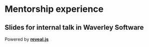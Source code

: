 # Mentorship experience

## Slides for internal talk in Waverley Software

Powered by **[reveal.js](https://github.com/hakimel/reveal.js)**

